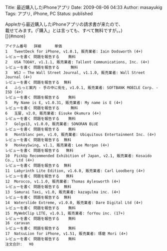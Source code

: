 Title: 最近購入したiPhoneアプリ
Date: 2009-08-06 04:33
Author: masayukig
Tags: アプリ, iPhone, PC
Status: published

Appleから最近購入したiPhoneアプリの請求書が来たので、  
載せてみます。(「購入」とは言っても、すべて無料ですが。。)  
[]{#more}

    アイテム番号   詳細      単価
    1   TweetDeck for iPhone, v1.0.1, 販売業者: Iain Dodsworth (4+)
    レビューを書く 問題を報告する    無料
    2   USA TODAY, v1.1.1, 販売業者: Tallent Communications, Inc. (4+)
    レビューを書く 問題を報告する     無料
    3   WSJ – The Wall Street Journal, v1.1.0, 販売業者: Wall Street Journal (4+)
    レビューを書く 問題を報告する  無料
    4   ふらっと案内 - 手の中に街を, v1.0.1, 販売業者: SOFTBANK MOBILE Corp. - ISD (4+)
    レビューを書く 問題を報告する    無料
    5   My Name is E, v1.0.31, 販売業者: My name is E (4+)
    レビューを書く 問題を報告する     無料
    6   玉屋, v2.0, 販売業者: Eisuke Okumura (4+)
    レビューを書く 問題を報告する    無料
    7   Golgo13, v1.0.0, 販売業者: SONORAN BLUE
    レビューを書く 問題を報告する    無料
    8   Montblanc pen, v1.0, 販売業者: Ubiquitous Entertainment Inc. (4+)
    レビューを書く 問題を報告する  無料
    9   MonkeySwing, v1.1, 販売業者: Lee Morgan (4+)
    レビューを書く 問題を報告する   無料
    10  PickUp Recommended Exhibition of Japan, v2.1, 販売業者: Kosaido Co., Ltd (4+)
    レビューを書く 問題を報告する  無料
    11  Labyrinth Lite Edition, v1.6.0, 販売業者: Carl Loodberg (4+)
    レビューを書く 問題を報告する   無料
    12  Morocco, v1.1.0, 販売業者: Thomas Aylesworth (4+)
    レビューを書く 問題を報告する  無料
    13  Samurai Taxi, v1.0, 販売業者: kazagulma inc. (4+)
    レビューを書く 問題を報告する  無料
    14  Waterslide Extreme, v1.0.0, 販売業者: Dare Digital Ltd (4+)
    レビューを書く 問題を報告する    無料
    15  MyWebClip LITE, v1.0.1, 販売業者: forYou inc. (17+)
    レビューを書く 問題を報告する    無料
    16  caravan
    レビューを書く 問題を報告する    無料
    17  NatsuLion for iPhone, v1.51, 販売業者: 琢磨 Mori (4+)
    レビューを書く 問題を報告する    無料
    注文合計:   ¥0
